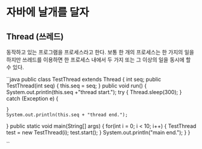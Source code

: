 # 자바에 날개를 달자
## Thread (쓰레드)
동작하고 있는 프로그램을 프로세스라고 한다.
보통 한 개의 프로세스는 한 가지의 일을 하지만
쓰레드를 이용하면 한 프로세스 내에서 두 가지 또는 그 이상의 일을 동시에 할 수 있다.

``java
public class TestThread extends Thread {
  int seq;
  public TestThread(int seq) {
    this.seq = seq;
  }
  public void run() {
    System.out.println(this.seq +"thread start.");
    try {
      Thread.sleep(300);
    } catch (Exception e) {
    
    }
    System.out.println(this.seq + "thread end.");
  }
  public static void main(String[] args) {
    for(int i = 0; i < 10; i++) {
      TestThread test = new TestThread(i);
      test.start();
    }
    System.out.println("main end.");
  }
}

``
